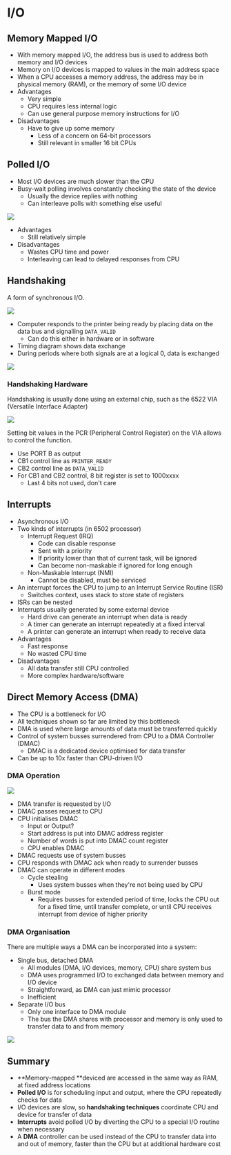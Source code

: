 # I/O

## Memory Mapped I/O

- With memory mapped I/O, the address bus is used to address both memory and I/O devices
- Memory on I/O devices is mapped to values in the main address space
- When a CPU accesses a memory address, the address may be in physical memory (RAM), or the memory of some I/O device
- Advantages
  - Very simple
  - CPU requires less internal logic
  - Can use general purpose memory instructions for I/O
- Disadvantages
  - Have to give up some memory
    - Less of a concern on 64-bit processors
    - Still relevant in smaller 16 bit CPUs

## Polled I/O

- Most I/O devices are much slower than the CPU
- Busy-wait polling involves constantly checking the state of the device
  - Usually the device replies with nothing
  - Can interleave polls with something else useful

![](./img/polling.png)

- Advantages
  - Still relatively simple
- Disadvantages
  - Wastes CPU time and power
  - Interleaving can lead to delayed responses from CPU

## Handshaking

A form of synchronous I/O.

![](./img/handshake.png)

- Computer responds to the printer being ready by placing data on the data bus and signalling `DATA_VALID`
  - Can do this either in hardware or in software
- Timing diagram shows data exchange
- During periods where both signals are at a logical 0, data is exchanged

![](./img/timing_handshake.png)

### Handshaking Hardware

Handshaking is usually done using an external chip, such as the 6522 VIA (Versatile Interface Adapter)

![](./img/6522.png)

Setting bit values in the PCR (Peripheral Control Register) on the VIA allows to control the function.

- Use PORT B as output
- CB1 control line as `PRINTER_READY`
- CB2 control line as `DATA_VALID`
- For CB1 and CB2 control, 8 bit register is set to 1000xxxx
  - Last 4 bits not used, don't care

## Interrupts

- Asynchronous I/O
- Two kinds of interrupts (in 6502 processor)
  - Interrupt Request (IRQ)
    - Code can disable response
    - Sent with a priority
    - If priority lower than that of current task, will be ignored
    - Can become non-maskable if ignored for long enough
  - Non-Maskable Interrupt (NMI)
    - Cannot be disabled, must be serviced
- An interrupt forces the CPU to jump to an Interrupt Service Routine (ISR)
  - Switches context, uses stack to store state of registers
- ISRs can be nested
- Interrupts usually generated by some external device
  - Hard drive can generate an interrupt when data is ready
  - A timer can generate an interrupt repeatedly at a fixed interval
  - A printer can generate an interrupt when ready to receive data
- Advantages
  - Fast response
  - No wasted CPU time
- Disadvantages
  - All data transfer still CPU controlled
  - More complex hardware/software

## Direct Memory Access (DMA)

- The CPU is a bottleneck for I/O
- All techniques shown so far are limited by this bottleneck
- DMA is used where large amounts of data must be transferred quickly
- Control of system busses surrendered from CPU to a DMA Controller (DMAC)
  - DMAC is a dedicated device optimised for data transfer
- Can be up to 10x faster than CPU-driven I/O

### DMA Operation

![](./img/DMA.png)

- DMA transfer is requested by I/O
- DMAC passes request to CPU
- CPU initialises DMAC
  - Input or Output?
  - Start address is put into DMAC address register
  - Number of words is put into DMAC count register
  - CPU enables DMAC
- DMAC requests use of system busses
- CPU responds with DMAC ack when ready to surrender busses
- DMAC can operate in different modes
  - Cycle stealing
    - Uses system busses when they're not being used by CPU
  - Burst mode
    - Requires busses for extended period of time, locks the CPU out for a fixed time, until transfer complete, or until CPU receives interrupt from device of higher priority

### DMA Organisation

There are multiple ways a DMA can be incorporated into a system:

- Single bus, detached DMA
  - All modules (DMA, I/O devices, memory, CPU) share system bus
  - DMA uses programmed I/O to exchanged data between memory and I/O device
  - Straightforward, as DMA can just mimic processor
  - Inefficient
- Separate I/O bus
  - Only one interface to DMA module
  - The bus the DMA shares with processor and memory is only used to transfer data to and from memory

![](./img/dma-organisation.png)

## Summary

- **Memory-mapped **deviced are accessed in the same way as RAM, at fixed address locations
- **Polled I/O** is for scheduling input and output, where the CPU repeatedly checks for data
- I/O devices are slow, so **handshaking techniques** coordinate CPU and device for transfer of data
- **Interrupts** avoid polled I/O by diverting the CPU to a special I/O routine when necessary
- A **DMA** controller can be used instead of the CPU to transfer data into and out of memory, faster than the CPU but at additional hardware cost
